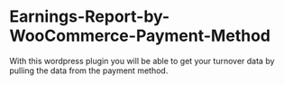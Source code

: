 # Earnings-Report-by-WooCommerce-Payment-Method
With this wordpress plugin you will be able to get your turnover data by pulling the data from the payment method.

